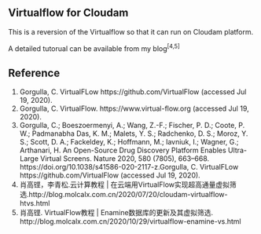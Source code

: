 <h2>Virtualflow for Cloudam</h2>
<p>This is a reversion of the Virtualflow</sup> so that it can run on Cloudam platform. </p>
<p>A detailed tutorual can be available from my blog<sup>[4,5]</sup></p>   
<h2>Reference</h2>
<ol>
   <li>Gorgulla, C. VirtualFLow https://github.com/VirtualFlow (accessed Jul 19, 2020).</li>
   <li>Gorgulla, C. VirtualFlow. https://www.virtual-flow.org (accessed Jul 19, 2020).</li>
   <li>Gorgulla, C.; Boeszoermenyi, A.; Wang, Z.-F.; Fischer, P. D.; Coote, P. W.; Padmanabha Das, K. M.; Malets, Y. S.; Radchenko, D. S.; Moroz, Y. S.; Scott, D. A.; Fackeldey, K.; Hoffmann, M.; Iavniuk, I.; Wagner, G.; Arthanari, H. An Open-Source Drug Discovery Platform Enables Ultra-Large Virtual Screens. Nature 2020, 580 (7805), 663–668. https://doi.org/10.1038/s41586-020-2117-z.Gorgulla, C. VirtualFLow https://github.com/VirtualFlow (accessed Jul 19, 2020).</li>
   <li>肖高铿，李青松.云计算教程 | 在云端用VirtualFlow实现超高通量虚拟筛选.http://blog.molcalx.com.cn/2020/07/20/cloudam-virtualflow-htvs.html</li>
   <li>肖高铿. VirtualFlow教程 | Enamine数据库的更新及其虚拟筛选. http://blog.molcalx.com.cn/2020/10/29/virtualflow-enamine-vs.html</li>
</ol>
